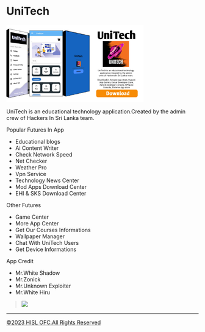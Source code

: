# UniTech

<img src="https://github.com/hackersinsrilankaofc/UniTech/blob/main/UniTech/App/20230901_201403.jpg" alt="nz" width="360"/> </p>

UniTech is an educational technology application.Created by the admin crew of Hackers In Sri Lanka team.


Popular Futures In App

- Educational blogs
- Ai Content Writer
- Check Network Speed
- Net Checker
- Weather Pro
- Vpn Service 
- Technology News Center
- Mod Apps Download Center
- EHI & SKS Download Center

Other Futures

- Game Center 
- More App Center
- Get Our Courses Informations
- Wallpaper Manager 
- Chat With UniTech Users
- Get Device Informations

App Credit 

- Mr.White Shadow
- Mr.Zonick
- Mr.Unknown Exploiter
- Mr.White Hiru


> <a href="http://unitechofficialpage.blogspot.com/2023/08/unitech.html"><img src="https://img.shields.io/badge/Subscribe-My YT Channel-ff0000?style=for-the-badge&logo=youtube&logoColor=ff000000&link=https://www.youtube.com/c/BOTINDO" /><br>

----

©2023 HISL OFC.All Rights Reserved
